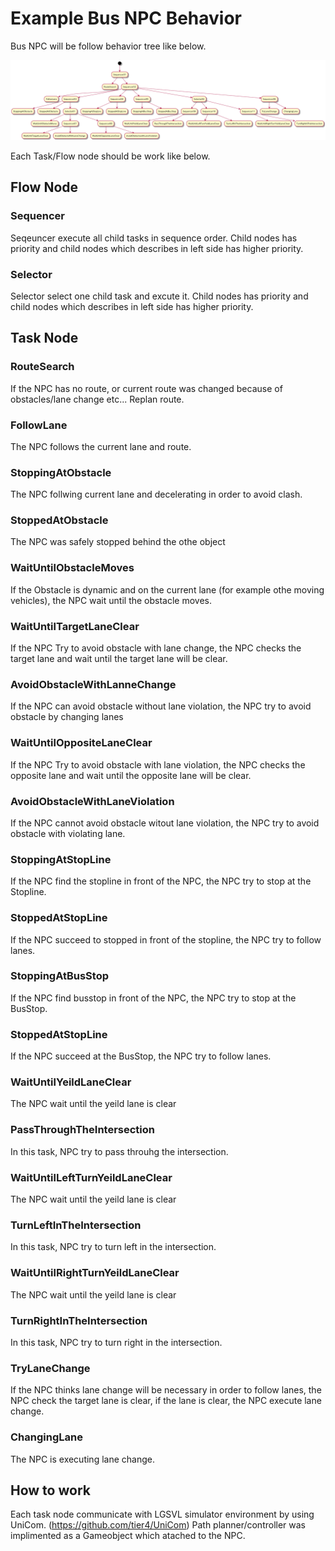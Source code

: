 # Example Bus NPC Behavior

Bus NPC will be follow behavior tree like below.

![Behavior Tree](/out/example_bus_npc_behavior/example_bus_npc_behavior.png)

Each Task/Flow node should be work like below.

## Flow Node
### Sequencer
Seqeuncer execute all child tasks in sequence order.
Child nodes has priority and child nodes which describes in left side has higher priority.

### Selector
Selector select one child task and excute it.
Child nodes has priority and child nodes which describes in left side has higher priority.

## Task Node
### RouteSearch
If the NPC has no route, or current route was changed because of obstacles/lane change etc...
Replan route.

### FollowLane
The NPC follows the current lane and route.

### StoppingAtObstacle
The NPC follwing current lane and decelerating in order to avoid clash.

### StoppedAtObstacle
The NPC was safely stopped behind the othe object

### WaitUntilObstacleMoves
If the Obstacle is dynamic and on the current lane (for example othe moving vehicles), the NPC wait until the obstacle moves.

### WaitUntilTargetLaneClear
If the NPC Try to avoid obstacle with lane change, the NPC checks the target lane and wait until the target lane will be clear.

### AvoidObstacleWithLanneChange
If the NPC can avoid obstacle without lane violation, the NPC try to avoid obstacle by changing lanes

### WaitUntilOppositeLaneClear
If the NPC Try to avoid obstacle with lane violation, the NPC checks the opposite lane and wait until the opposite lane will be clear.

### AvoidObstacleWithLaneViolation
If the NPC cannot avoid obstacle witout lane violation, the NPC try to avoid obstacle with violating lane.

### StoppingAtStopLine
If the NPC find the stopline in front of the NPC, the NPC try to stop at the Stopline.

### StoppedAtStopLine
If the NPC succeed to stopped in front of the stopline, the NPC try to follow lanes.

### StoppingAtBusStop
If the NPC find busstop in front of the NPC, the NPC try to stop at the BusStop.

### StoppedAtStopLine
If the NPC succeed at the BusStop, the NPC try to follow lanes.

### WaitUntilYeildLaneClear
The NPC wait until the yeild lane is clear

### PassThroughTheIntersection
In this task, NPC try to pass throuhg the intersection.

### WaitUntilLeftTurnYeildLaneClear
The NPC wait until the yeild lane is clear

### TurnLeftInTheIntersection
In this task, NPC try to turn left in the intersection.

### WaitUntilRightTurnYeildLaneClear
The NPC wait until the yeild lane is clear

### TurnRightInTheIntersection
In this task, NPC try to turn right in the intersection.

### TryLaneChange
If the NPC thinks lane change will be necessary in order to follow lanes, the NPC check the target lane is clear, if the lane is clear, the NPC execute lane change.

### ChangingLane
The NPC is executing lane change.

## How to work
Each task node communicate with LGSVL simulator environment by using UniCom. (https://github.com/tier4/UniCom)
Path planner/controller was implimented as a Gameobject which atached to the NPC.